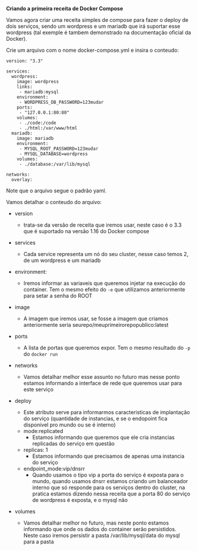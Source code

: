 
__Criando a primeira receita de Docker Compose__

Vamos agora criar uma receita simples de compose para fazer o deploy de dois serviços, sendo um wordpress e um mariadb que irá suportar esse wordpress (tal exemple é tambem demonstrado na documentação oficial da Docker).

Crie um arquivo com o nome docker-compose.yml e insira o conteudo:
```
version: "3.3"

services:
  wordpress:
    image: wordpress
    links:
     - mariadb:mysql
    environment:
     - WORDPRESS_DB_PASSWORD=123mudar
    ports:
     - "127.0.0.1:80:80"
    volumes:
     - ./code:/code
     - ./html:/var/www/html
  mariadb:
    image: mariadb
    environment:
     - MYSQL_ROOT_PASSWORD=123mudar
     - MYSQL_DATABASE=wordpress
    volumes:
     - ./database:/var/lib/mysql

networks:
  overlay:
```
Note que o arquivo segue o padrão yaml.

Vamos detalhar o conteudo do arquivo:
 - version 
   - trata-se da versão de receita que iremos usar, neste caso é o 3.3 que é suportado na versão 1.16 do Docker compose

 - services
   - Cada service representa um nó do seu cluster, nesse caso temos 2, de um wordpress e um mariadb
 - environment:
   -  Iremos informar as variaveis que queremos injetar na execução do container. Tem o mesmo efeito do `-e` que utilizamos anteriormente para setar a senha do ROOT
 - image
   - A imagem que iremos usar, se fosse a imagem que criamos anteriormente seria seurepo/meuprimeirorepopublico:latest
 - ports
   - A lista de portas que queremos expor. Tem o mesmo resultado do `-p` do `docker run`
 - networks
   - Vamos detalhar melhor esse assunto no futuro mas nesse ponto estamos informando a interface de rede que queremos usar para este serviço
 - deploy
   - Este atributo serve para informarmos caracteristicas de implantação do serviço (quantidade de instancias, e se o endopoint fica disponivel pro mundo ou se é interno)
   - mode:replicated
     - Estamos informando que queremos que ele cria instancias replicadas do serviço em questão
   - replicas: 1
     - Estamos informando que precisamos de apenas uma instancia do serviço
   - endpoint_mode:vip/dnsrr 
     - Quando usamos o tipo vip a porta do serviço é exposta para o mundo, quando usamos dnsrr estamos criando um balanceador interno que só responde para os serviços dentro do cluster, na pratica estamos dizendo nessa receita que a porta 80 do serviço de wordpress é exposta, e o mysql não
  - volumes
    - Vamos detalhar melhor no futuro, mas neste ponto estamos informando que onde os dados do container serão persistidos. Neste caso iremos persistir a pasta /var/lib/mysql/data do mysql para a pasta